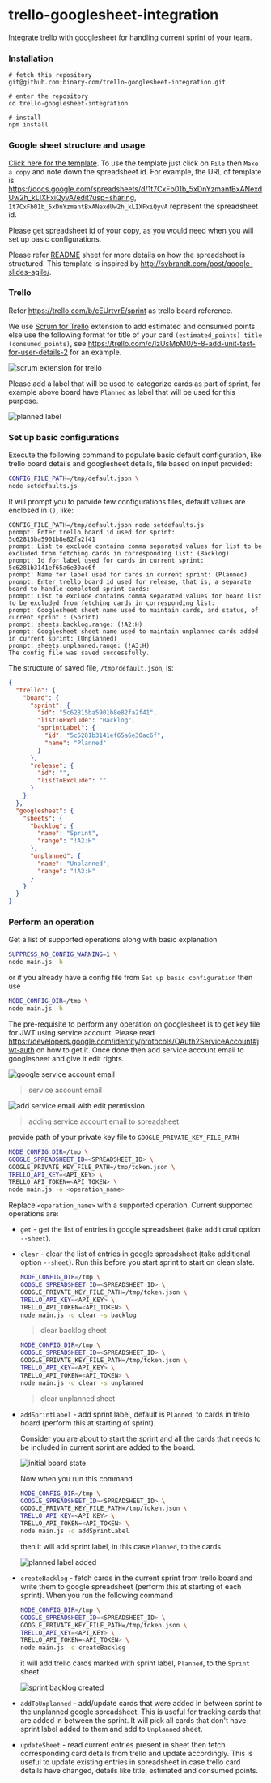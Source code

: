 # trello-googlesheet-integration

Integrate trello with googlesheet for handling current sprint of your team. 

### Installation

```
# fetch this repository
git@github.com:binary-com/trello-googlesheet-integration.git

# enter the repository
cd trello-googlesheet-integration

# install
npm install
````

### Google sheet structure and usage

[Click here for the template](https://docs.google.com/spreadsheets/d/1t7CxFb01b_5xDnYzmantBxANexdUw2h_kLIXFxiQyvA/edit?usp=sharing).  To use the template just click on `File` then `Make a copy` and note down the spreadsheet id. For example, the URL of template is https://docs.google.com/spreadsheets/d/1t7CxFb01b_5xDnYzmantBxANexdUw2h_kLIXFxiQyvA/edit?usp=sharing,  `1t7CxFb01b_5xDnYzmantBxANexdUw2h_kLIXFxiQyvA` represent the spreadsheet id.

Please get spreadsheet id of your copy, as you would need when you will set up basic configurations.

Please refer [README](https://docs.google.com/spreadsheets/d/1t7CxFb01b_5xDnYzmantBxANexdUw2h_kLIXFxiQyvA/edit#gid=1934298268) sheet for more details on how the spreadsheet is structured. This template is inspired by http://sybrandt.com/post/google-slides-agile/.

### Trello

Refer https://trello.com/b/cEUrtvrE/sprint as trello board reference. 

We use [Scrum for Trello](https://chrome.google.com/webstore/detail/scrum-for-trello/jdbcdblgjdpmfninkoogcfpnkjmndgje?hl=en) extension to add estimated and consumed points else use the following format for title of your card `(estimated_points) title (consumed_points)`, see https://trello.com/c/IzUsMpM0/5-8-add-unit-test-for-user-details-2 for an example.

![scrum extension for trello](files/images/scrum_for_trello.png)

Please add a label that will be used to categorize cards as part of sprint, for example above board have `Planned` as label that will be used for this purpose.

![planned label](files/images/planned_label.png)

### Set up basic configurations

Execute the following command to populate basic default configuration, like trello board details and googlesheet details, file based on input provided:

```bash
CONFIG_FILE_PATH=/tmp/default.json \
node setdefaults.js
```

It will prompt you to provide few configurations files, default values are enclosed in `()`, like: 

```
CONFIG_FILE_PATH=/tmp/default.json node setdefaults.js
prompt: Enter trello board id used for sprint: 5c62815ba5901b8e82fa2f41
prompt: List to exclude contains comma separated values for list to be excluded from fetching cards in corresponding list: (Backlog)
prompt: Id for label used for cards in current sprint: 5c6281b3141ef65a6e30ac6f
prompt: Name for label used for cards in current sprint: (Planned)
prompt: Enter trello board id used for release, that is, a separate board to handle completed sprint cards:
prompt: List to exclude contains comma separated values for board list to be excluded from fetching cards in corresponding list:
prompt: Googlesheet sheet name used to maintain cards, and status, of current sprint.: (Sprint)
prompt: sheets.backlog.range: (!A2:H)
prompt: Googlesheet sheet name used to maintain unplanned cards added in current sprint: (Unplanned)
prompt: sheets.unplanned.range: (!A3:H)
The config file was saved successfully.
```

The structure of saved file, `/tmp/default.json`, is:

```json
{
  "trello": {
    "board": {
      "sprint": {
        "id": "5c62815ba5901b8e82fa2f41",
        "listToExclude": "Backlog",
        "sprintLabel": {
          "id": "5c6281b3141ef65a6e30ac6f",
          "name": "Planned"
        }
      },
      "release": {
        "id": "",
        "listToExclude": ""
      }
    }
  },
  "googlesheet": {
    "sheets": {
      "backlog": {
        "name": "Sprint",
        "range": "!A2:H"
      },
      "unplanned": {
        "name": "Unplanned",
        "range": "!A3:H"
      }
    }
  }
}
```

### Perform an operation

Get a list of supported operations along with basic explanation

```bash
SUPPRESS_NO_CONFIG_WARNING=1 \
node main.js -h
```

or if you already have a config file from `Set up basic configuration` then use 

```bash
NODE_CONFIG_DIR=/tmp \
node main.js -h
```

The pre-requisite to perform any operation on googlesheet is to get key file for JWT using service account. Please read https://developers.google.com/identity/protocols/OAuth2ServiceAccount#jwt-auth on how to get it. Once done then add service account email to googlesheet and give it edit rights.

![google service account email](files/images/google_service_account_email.png)

> service account email

![add service email with edit permission](files/images/add_service_email.png)

> adding service account email to spreadsheet

provide path of your private key file to `GOOGLE_PRIVATE_KEY_FILE_PATH`

```bash
NODE_CONFIG_DIR=/tmp \
GOOGLE_SPREADSHEET_ID=<SPREADSHEET_ID> \
GOOGLE_PRIVATE_KEY_FILE_PATH=/tmp/token.json \
TRELLO_API_KEY=<API_KEY> \
TRELLO_API_TOKEN=<API_TOKEN> \
node main.js -o <operation_name>
```

Replace `<operation_name>` with a supported operation. Current supported operations are:

- `get` - get the list of entries in google spreadsheet (take additional option `--sheet`).

- `clear` - clear the list of entries in google spreadsheet (take additional option `--sheet`). Run this before you start sprint to start on clean slate.

  ```bash
  NODE_CONFIG_DIR=/tmp \
  GOOGLE_SPREADSHEET_ID=<SPREADSHEET_ID> \
  GOOGLE_PRIVATE_KEY_FILE_PATH=/tmp/token.json \
  TRELLO_API_KEY=<API_KEY> \
  TRELLO_API_TOKEN=<API_TOKEN> \
  node main.js -o clear -s backlog
  ```

  > clear backlog sheet

  ```bash
  NODE_CONFIG_DIR=/tmp \
  GOOGLE_SPREADSHEET_ID=<SPREADSHEET_ID> \
  GOOGLE_PRIVATE_KEY_FILE_PATH=/tmp/token.json \
  TRELLO_API_KEY=<API_KEY> \
  TRELLO_API_TOKEN=<API_TOKEN> \
  node main.js -o clear -s unplanned
  ```

  > clear unplanned sheet

- `addSprintLabel` - add sprint label, default is `Planned`, to cards in trello board (perform this at starting of sprint).

  Consider you are about to start the sprint and all the cards that needs to be included in current sprint are added to the board. 

  ![initial board state](files/images/initial_board_state.png)

  Now when you run this command

  ```bash
  NODE_CONFIG_DIR=/tmp \
  GOOGLE_SPREADSHEET_ID=<SPREADSHEET_ID> \
  GOOGLE_PRIVATE_KEY_FILE_PATH=/tmp/token.json \
  TRELLO_API_KEY=<API_KEY> \
  TRELLO_API_TOKEN=<API_TOKEN> \
  node main.js -o addSprintLabel
  ```

  then it will add sprint label, in this case `Planned`, to the cards

  ![planned label added](files/images/sprint_planned_label.png)

- `createBacklog`  - fetch cards in the current sprint from trello board and write them to google spreadsheet (perform this at starting of each sprint). When you run the following command

  ```bash
  NODE_CONFIG_DIR=/tmp \
  GOOGLE_SPREADSHEET_ID=<SPREADSHEET_ID> \
  GOOGLE_PRIVATE_KEY_FILE_PATH=/tmp/token.json \
  TRELLO_API_KEY=<API_KEY> \
  TRELLO_API_TOKEN=<API_TOKEN> \
  node main.js -o createBacklog
  ```

  it will add trello cards marked with sprint label, `Planned`, to the `Sprint` sheet

  ![sprint backlog created](files/images/sprint_backlog_created.png)

- `addToUnplanned` - add/update cards that were added in between sprint to the unplanned google spreadsheet.  This is useful for tracking cards that are added in between the sprint. It will pick all cards that don't have sprint label added to them and add to `Unplanned` sheet.

- `updateSheet` - read current entries present in sheet then fetch corresponding card details from trello and update accordingly. This is useful to update existing entries in spreadsheet in case trello card details have changed, details like title, estimated and consumed points.
